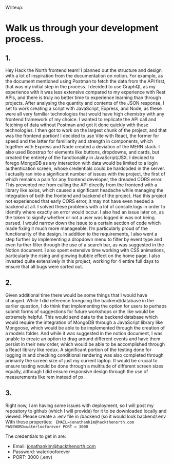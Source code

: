 Writeup:

# Walk us through your development process. 

## 1. 
Hey Hack the North frontend team! I planned out the structure and design with a lot of inspiration from the documentation on notion. 
For example, as the document mentioned using Postman to fetch the data from the API first, that was my initial step in the process. 
I decided to use GraphQL as my experience with it was less extensive compared to my experience with Rest APIs, and there is truly no better time to experience learning than through projects. 
After analysing the quantity and contents of the JSON response, I set to work creating a script with JavaScript, Express, and Node, as these were all very familiar technologies that would have 
high chemistry with any frontend framework of my choice. I wanted to replicate the API call and fetching of data without Postman and got it done quickly with these technologies. 
I then got to work on the largest chunk of the project, and that was the frontend portion! I decided to use Vite with React, the former for speed and the latter for familiarity and strength in components, 
which together with Express and Node created a deviation of the MERN stack. I also used Boostrap for elements like buttons, dropdowns, and cards, but created the entirety of the functionality in JavaScript/JSX. 
I decided to forego MongoDB as any interaction with data would be limited to a login authentication screen, whose credentials could be hardcoded in the server. 
I actually ran into a significant number of issues with the project, the first of which remains a pain for any frontend developer, the dreaded CORS error. 
This prevented me from calling the API directly from the frontend with a library like axios, which caused a significant headache while managing the integration of both the frontend and backend of the project. 
Had this project not experienced that early CORS error, it may not have even needed a backend at all. I solved these problems with a lot of console.logs in order to identify where exactly an error would occur. 
I also had an issue later on, as the token to signify whether or not a user was logged in was not being parsed. I would narrow down the issue to a certain section of code which made fixing it much more manageable. 
I’m particularly proud of the functionality of the design. In addition to the requirements, I also went a step further by implementing a dropdown menu to filter by event type and even further filter through 
the use of a search bar, as was suggested in the Notion document. I also spent extensive time working with CSS animations, particularly the rising and glowing bubble effect on the home page. 
I also invested quite extensively in this project, working for 4 entire full days to ensure that all bugs were sorted out. 

## 2. 
Given additional time there would be some things that I would have changed. While I did reference foregoing the backend/database in the earlier question, 
I do think that implementing the option for users to perhaps submit forms of suggestions for future workshops or the like would be extremely helpful. 
This would send data to the backend database which would require the integration of MongoDB through a JavaScript library like Mongoose, which would be able to be implemented through the creation of a models folder.
And while it was suggested in the notion document, I was unable to create an option to drag around different events and have them persist in their new order, which would be able to be accomplished through a 
React library like redux. A significant portion of the testing done for logging in and checking conditional rendering was also completed through primarily the screen size of just my current laptop. 
It would be crucial to ensure testing would be done through a multitude of different screen sizes equally, although I did ensure responsive design through the use of measurements like rem instead of px. 

## 3.
Right now, I am having some issues with deployment, so I will post my repository to github (which I will provide) for it to be downloaded locally and viewed. 
Please create a .env file in /backend 
(so it would look backend/.env
With these properties: 
` 
EMAIL=jonathankim@hackthenorth.com
PASSWORD=waterlooforever
PORT = 3000
`

The credentials to get in are:
- Email: jonathankim@hackthenorth.com
- Password: waterlooforever
- PORT: 3000 (.env)

